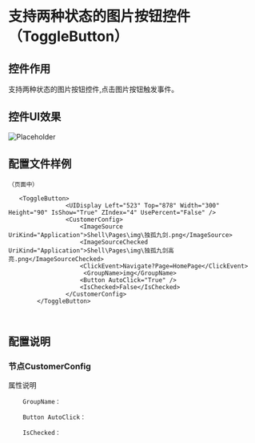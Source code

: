 # 支持两种状态的图片按钮控件（ToggleButton）

## 控件作用

支持两种状态的图片按钮控件,点击图片按钮触发事件。

## 控件UI效果

![Placeholder](../../images/.png)

## 配置文件样例

```
（页面中）

   <ToggleButton>
				<UIDisplay Left="523" Top="878" Width="300" Height="90" IsShow="True" ZIndex="4" UsePercent="False" />
				<CustomerConfig>
					<ImageSource UriKind="Application">Shell\Pages\img\独孤九剑.png</ImageSource>
					<ImageSourceChecked UriKind="Application">Shell\Pages\img\独孤九剑高亮.png</ImageSourceChecked>
					<ClickEvent>Navigate?Page=HomePage</ClickEvent>
					 <GroupName>img</GroupName>
					<Button AutoClick="True" />
					<IsChecked>False</IsChecked> 
				</CustomerConfig>
		</ToggleButton>



```
## 配置说明

### 节点CustomerConfig

   属性说明

        GroupName：

        Button AutoClick：

        IsChecked：

        




